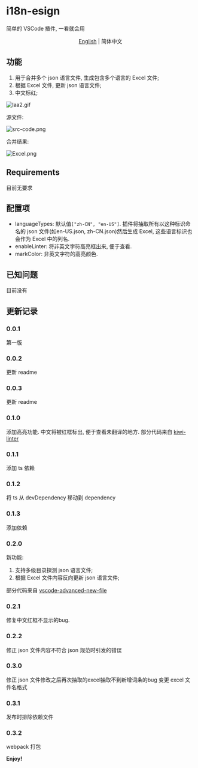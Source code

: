 # i18n-esign

简单的 VSCode 插件, 一看就会用

<p align='center'>
<a href="https://github.com/yubaoquan/i18n-esign/blob/master/README.md">English</a> | 简体中文
</p>

## 功能

1. 用于合并多个 json 语言文件, 生成包含多个语言的 Excel 文件;
2. 根据 Excel 文件, 更新 json 语言文件;
3. 中文标红;

![laa2.gif](https://i.loli.net/2020/04/30/kt1QnPuefgpKWAr.gif)

源文件:

![src-code.png](https://i.loli.net/2020/04/30/RQK6PzqrG1DxBAV.png)

合并结果:

![Excel.png](https://i.loli.net/2020/04/30/LDnbU3VsR1TaFHi.png)

## Requirements

目前无要求

## 配置项

- languageTypes: 默认值`["zh-CN", "en-US"]`. 插件将抽取所有以这种标识命名的 json 文件(如en-US.json, zh-CN.json)然后生成 Excel, 这些语言标识也会作为 Excel 中的列名.
- enableLinter: 将非英文字符高亮框出来, 便于查看.
- markColor: 非英文字符的高亮颜色.

## 已知问题

目前没有

## 更新记录

### 0.0.1

第一版

### 0.0.2

更新 readme

### 0.0.3

更新 readme

### 0.1.0

添加高亮功能. 中文将被红框标出, 便于查看未翻译的地方.
部分代码来自 [kiwi-linter](https://github.com/alibaba/kiwi/tree/master/kiwi-linter)

### 0.1.1
添加 ts 依赖

### 0.1.2
将 ts 从 devDependency 移动到 dependency

### 0.1.3
添加依赖

### 0.2.0
新功能:

  1. 支持多级目录探测 json 语言文件;
  2. 根据 Excel 文件内容反向更新 json 语言文件;

部分代码来自 [vscode-advanced-new-file](https://github.com/patbenatar/vscode-advanced-new-file)

### 0.2.1
修复中文红框不显示的bug.

### 0.2.2
修正 json 文件内容不符合 json 规范时引发的错误

### 0.3.0
修正 json 文件修改之后再次抽取的excel抽取不到新增词条的bug
变更 excel 文件名格式

### 0.3.1
发布时排除依赖文件

### 0.3.2
webpack 打包

**Enjoy!**
